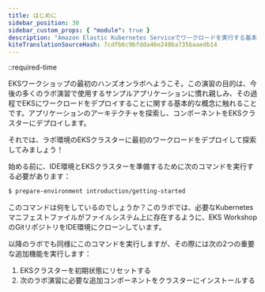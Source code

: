 ```yaml
---
title: はじめに
sidebar_position: 30
sidebar_custom_props: { "module": true }
description: "Amazon Elastic Kubernetes Serviceでワークロードを実行する基本を学びましょう。"
kiteTranslationSourceHash: 7cdfb6c9bfdda46e240ba735baaedb14
---
```


::required-time

EKSワークショップの最初のハンズオンラボへようこそ。この演習の目的は、今後の多くのラボ演習で使用するサンプルアプリケーションに慣れ親しみ、その過程でEKSにワークロードをデプロイすることに関する基本的な概念に触れることです。アプリケーションのアーキテクチャを探索し、コンポーネントをEKSクラスターにデプロイします。

それでは、ラボ環境のEKSクラスターに最初のワークロードをデプロイして探索してみましょう！

始める前に、IDE環境とEKSクラスターを準備するために次のコマンドを実行する必要があります：

```bash
$ prepare-environment introduction/getting-started
```

このコマンドは何をしているのでしょうか？このラボでは、必要なKubernetesマニフェストファイルがファイルシステム上に存在するように、EKS WorkshopのGitリポジトリをIDE環境にクローンしています。

以降のラボでも同様にこのコマンドを実行しますが、その際には次の2つの重要な追加機能を実行します：

1. EKSクラスターを初期状態にリセットする
2. 次のラボ演習に必要な追加コンポーネントをクラスターにインストールする

